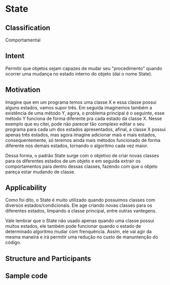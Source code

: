 # State

## Classification
Comportamental

## Intent
Permitir que objetos sejam capazes de mudar seu "procedimento" quando ocorrer uma mudança no estado interno do objeto (dai o nome State). 

## Motivation
Imagine que em um programa temos uma classe X e essa classe possui alguns estados, vamos supor três. Em seguida imaginemos também a existência de uma método Y, agora, o problema principal é o seguinte, esse método Y funciona de forma diferente pra cada estado da classe X. Nesse exemplo que eu citei, pode não parecer tão complexo editar o seu programa para cada um dos estados apresentados, afinal, a classe X possui apenas três estados, mas agora imagine adicionar mais e mais estados, consequentemente, só teremos ainda mais métodos funcionado de forma diferente nos demais estados, tornando o algoritmo cada vez maior.

Dessa forma, o padrão State surge com o objetivo de criar novas classes para os diferentes estados de um objeto e em seguida extrair os comportamentos para dentro dessas classes, fazendo com que o objeto pareça estar mudando de classe.

## Applicability

Como foi dito, o State é muito utilizado quando possuimos classes com diversos estados/condicionais. Ele age criando novas classes para os diferentes estados, limpando a classe principal, entre outras vantegens. 

Vale lembrar que o State não usado apenas quando uma classe possui muitos estados, ele também pode funcionar quando o estado de determinado algoritmo mudar com frenquência. Assim, ele vai agir da mesma maneira e irá permitir uma redução no custo de manuntenção do código.

## Structure and Participants


## Sample code 


